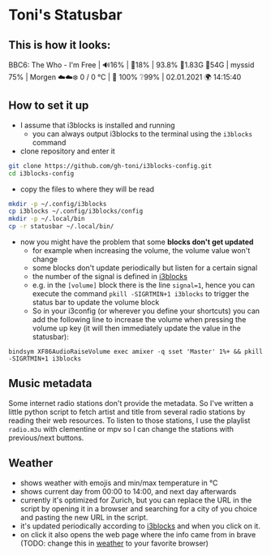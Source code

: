 # Toni's Statusbar

## This is how it looks:

BBC6: The Who - I'm Free | 🔊16% | 🔆18% | 93.8% 🐏1.83G 💾54G | myssid 75% | Morgen ☁️☁️❄️ 0 / 0 °C | 🔌 100% ❔99% | 02.01.2021 🌍 14:15:40

## How to set it up
* I assume that i3blocks is installed and running
    * you can always output i3blocks to the terminal using the `i3blocks` command
* clone repository and enter it
``` bash
git clone https://github.com/gh-toni/i3blocks-config.git
cd i3blocks-config
```
* copy the files to where they will be read
``` bash
mkdir -p ~/.config/i3blocks
cp i3blocks ~/.config/i3blocks/config
mkdir -p ~/.local/bin
cp -r statusbar ~/.local/bin/
```
* now you might have the problem that some **blocks don't get updated**
    * for example when increasing the volume, the volume value won't change
    * some blocks don't update periodically but listen for a certain signal
    * the number of the signal is defined in [i3blocks](i3blocks)
    * e.g. in the `[volume]` block there is the line `signal=1`, hence you can execute the command `pkill -SIGRTMIN+1 i3blocks` to trigger the status bar to update the volume block
    * So in your i3config (or wherever you define your shortcuts) you can add the following line to increase the volume when pressing the volume up key (it will then immediately update the value in the statusbar):
```
bindsym XF86AudioRaiseVolume exec amixer -q sset 'Master' 1%+ && pkill -SIGRTMIN+1 i3blocks
```

## Music metadata
Some internet radio stations don't provide the metadata.
So I've written a little python script to fetch artist and title from several radio stations by reading their web resources.
To listen to those stations, I use the playlist `radio.m3u` with clementine or mpv so I can change the stations with previous/next buttons.

## Weather
* shows weather with emojis and min/max temperature in °C
* shows current day from 00:00 to 14:00, and next day afterwards
* currently it's optimized for Zurich, but you can replace the URL in the script by opening it in a browser and searching for a city of you choice and pasting the new URL in the script.
* it's updated periodically according to [i3blocks](i3blocks) and when you click on it.
* on click it also opens the web page where the info came from in brave (TODO: change this in [weather](statusbar/weather) to your favorite browser)
